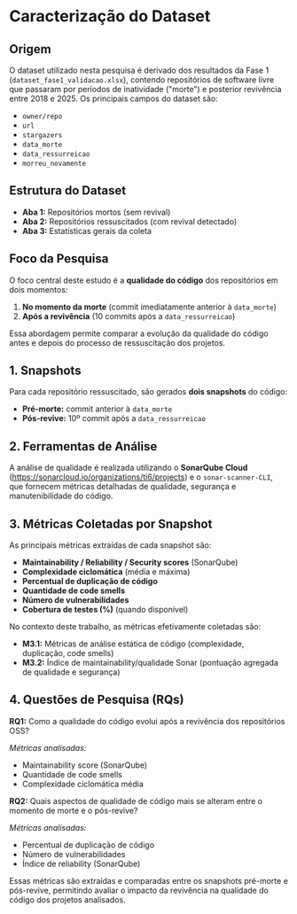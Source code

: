
# Caracterização do Dataset

## Origem
O dataset utilizado nesta pesquisa é derivado dos resultados da Fase 1 (`dataset_fase1_validacao.xlsx`), contendo repositórios de software livre que passaram por períodos de inatividade ("morte") e posterior revivência entre 2018 e 2025. Os principais campos do dataset são:

- `owner/repo`
- `url`
- `stargazers`
- `data_morte`
- `data_ressurreicao`
- `morreu_novamente`

## Estrutura do Dataset
- **Aba 1:** Repositórios mortos (sem revival)
- **Aba 2:** Repositórios ressuscitados (com revival detectado)
- **Aba 3:** Estatísticas gerais da coleta

## Foco da Pesquisa
O foco central deste estudo é a **qualidade do código** dos repositórios em dois momentos:

1. **No momento da morte** (commit imediatamente anterior à `data_morte`)
2. **Após a revivência** (10 commits após a `data_ressurreicao`)

Essa abordagem permite comparar a evolução da qualidade do código antes e depois do processo de ressuscitação dos projetos.

## 1. Snapshots
Para cada repositório ressuscitado, são gerados **dois snapshots** do código:

- **Pré-morte:** commit anterior à `data_morte`
- **Pós-revive:** 10º commit após a `data_ressurreicao`

## 2. Ferramentas de Análise
A análise de qualidade é realizada utilizando o **SonarQube Cloud** (https://sonarcloud.io/organizations/ti6/projects) e o `sonar-scanner-CLI`, que fornecem métricas detalhadas de qualidade, segurança e manutenibilidade do código.

## 3. Métricas Coletadas por Snapshot
As principais métricas extraídas de cada snapshot são:

- **Maintainability / Reliability / Security scores** (SonarQube)
- **Complexidade ciclomática** (média e máxima)
- **Percentual de duplicação de código**
- **Quantidade de code smells**
- **Número de vulnerabilidades**
- **Cobertura de testes (%)** (quando disponível)

No contexto deste trabalho, as métricas efetivamente coletadas são:

- **M3.1:** Métricas de análise estática de código (complexidade, duplicação, code smells)
- **M3.2:** Índice de maintainability/qualidade Sonar (pontuação agregada de qualidade e segurança)

## 4. Questões de Pesquisa (RQs)

**RQ1:** Como a qualidade do código evolui após a revivência dos repositórios OSS?

*Métricas analisadas:*
- Maintainability score (SonarQube)
- Quantidade de code smells
- Complexidade ciclomática média

**RQ2:** Quais aspectos de qualidade de código mais se alteram entre o momento de morte e o pós-revive?

*Métricas analisadas:*
- Percentual de duplicação de código
- Número de vulnerabilidades
- Índice de reliability (SonarQube)

Essas métricas são extraídas e comparadas entre os snapshots pré-morte e pós-revive, permitindo avaliar o impacto da revivência na qualidade do código dos projetos analisados.
